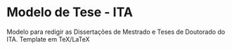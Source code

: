 # Modelo de Tese - ITA

Modelo para redigir as Dissertações de Mestrado e Teses de Doutorado do ITA. Template em TeX/LaTeX
